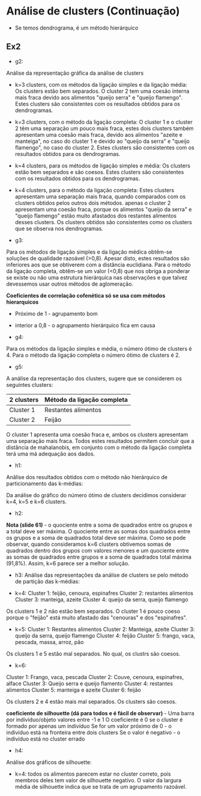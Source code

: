 # Análise de clusters (Continuação)

- Se temos dendrograma, é um método hierárquico

## Ex2 

- g2:

Análise da representação gráfica da análise de clusters


- k=3 clusters, com os métodos da ligação simples e da ligação média: Os clusters estão bem separados. O cluster 2 tem uma coesão interna mais fraca devido aos alimentos "queijo serra" e "queijo flamengo". Estes clusters são consistentes com os resultados obtidos para os dendrogramas.
- k=3 clusters, com o método da ligação completa: O cluster 1 e o cluster 2 têm uma separação um pouco mais fraca, estes dois clusters também apresentam uma coesão mais fraca, devido aos alimentos "azeite e manteiga", no caso do cluster 1 e devido ao "queijo da serra" e "queijo flamengo", no caso do cluster 2. Estes clusters são consistentes com os resultados obtidos para os dendrogramas.
- k=4 clusters, para os métodos de ligação simples e média: Os clusters estão bem separados e são coesos. Estes clusters são consistentes com os resultados obtidos para os dendrogramas.
- k=4 clusters, para o método da ligação completa: Estes clusters apresentam uma separação mais fraca, quando comparados com os clusters obtidos pelos outros dois métodos. apenas o cluster 2 apresentam uma coesão fraca, porque os alimentos "queijo da serra" e "queijo flamengo" estão muito afastados dos restantes alimentos desses clusters. Os clusters obtidos são consistentes como os clusters que se observa nos dendrogramas.

- g3:

Para os métodos de ligação simples e da ligação médica obtêm-se soluções de qualidade razoável (>0,8). Apesar disto, estes resultados são inferiores aos que se obtiverem com a distância euclidiana.
Para o método da ligação completa, obtêm-se um valor (<0,8) que nos obriga a ponderar se existe ou não uma estrutura hierárquica nas observações e que talvez devessemos usar outros métodos de aglomeração.

**Coeficientes de correlação cofenética só se usa com métodos hierarquicos**

- Próximo de 1 - agrupamento bom
- interior a 0,8 - o agrupamento hierárquico fica em causa

- g4:

Para os métodos da ligação simples e média, o número ótimo de clusters é 4. Para o método da ligação completa o número ótimo de clusters é 2.

- g5:

A análise da representação dos clusters, sugere que se considerem os seguintes clusters:

| 2 clusters| Método da ligação completa |
| --- | --- |
| Cluster 1 | Restantes alimentos |
| Cluster 2 | Feijão |

O cluster 1 apresenta uma coesão fraca e, ambos os clusters apresentam uma separação mais fraca.
Todos estes resultados permitem concluir que a distância de mahalanobis, em conjunto com o método da ligação completa terá uma má adequação aos dados.

- h1: 

Anãlise dos resultados obtidos com o método não hierárquico de particionamento das k-médias:

Da análise do gráfico do número ótimo de clusters decidimos considerar k=4, k=5 e k=6 clusters.

- h2:

**Nota (slide 61)** - o quociente entre a soma de quadrados entre os grupos e a total deve ser máxima.
O quociente entre as somas dos quadrados entre os grupos e a soma de quadrados total deve ser máxima. 
Como se pode observar, quando consideramos k=6 clusters obtivemos somas de quadrados dentro dos grupos com valores menores e um quociente entre as somas de quadrados entre grupos e a soma de quadrados total máxima (91,8%).
Assim, k=6 parece ser a melhor solução.

- h3:
Análise das representações da análise de clusters se pelo método de partição das k-médias:

- k=4:
Cluster 1: feijão, cenoura, espinafres
Cluster 2: restantes alimentos
Cluster 3: manteiga, azeite
Cluster 4: queijo da serra, queijo flamengo

Os clusters 1 e 2 não estão bem separados.
O cluster 1 é pouco coeso porque o "feijão" está muito afastado das "cenouras" e dos "espinafres".

- k=5:
Cluster 1: Restantes alimentos
Cluster 2: Manteiga, azeite
Cluster 3: queijo da serra, queijo flamengo
Cluster 4: feijão
Cluster 5: frango, vaca, pescada, massa, arroz, pão

Os clusters 1 e 5 estão mal separados.
No qual, os clustrs são coesos.

- k=6:

Cluster 1: Frango, vaca, pescada
Cluster 2: Couve, cenoura, espinafres, alface
Cluster 3: Queijo serra e queijo flamento
Cluster 4: restantes alimentos
Cluster 5: manteiga e azeite
Cluster 6: feijão

Os clusters 2 e 4 estão mais mal separados.
Os clusters são coesos.

**coeficiente de silhouette (dá para todos e é fácil de observar)** - Uma barra por indivíduo/objeto
valores entre -1 e 1
O coeficiente é 0 se o cluster é formado por apenas um indivíduo
Se for um valor próximo de 0 - o indivíduo está na fronteira entre dois clusters
Se o valor é negativo - o indivíduo está no cluster errado

- h4:

Análise dos gráficos de silhouette:

- k=4: todos os alimentos parecem estar no cluster correto, pois membros deles tem valor de silhouette negativo. O valor da largura média de silhouette indica que se trata de um agrupamento razoável.
